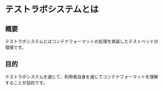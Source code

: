 # テストラボシステムとは

## 概要

テストラボシステムとはコンテナフォーマットの処理を実装したテストベッドの環境です。

## 目的

テストラボシステムを通じて、利用者自身を通じてコンテナフォーマットを理解することが目的です。
